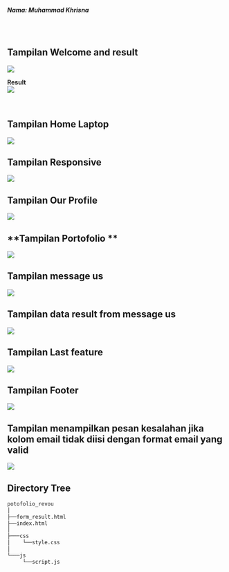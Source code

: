 **_Nama: Muhammad Khrisna_** <br/>

<br/><br/>

## **Tampilan Welcome and result**
<img src="asset/welcome.png">

**Result** <br/>
<img src="asset/result.png">

<br/>

## **Tampilan Home Laptop**
<img src="asset/home.png">

<br/>

## **Tampilan Responsive**
<img src="asset/responsive.png">

<br/>

## **Tampilan Our Profile**
<img src="asset/our_profile.png">

<br/>

## **Tampilan Portofolio **
<img src="asset/portofolio.png">

<br/>

## **Tampilan message us**
<img src="asset/form.png">

<br/>

## **Tampilan data result from message us**
<img src="asset/data_result.png">

<br/>

## **Tampilan Last feature**
<img src="asset/last_feature.png">
<br/>


## **Tampilan Footer**
<img src="asset/footer.png">
<br/>

## **Tampilan menampilkan pesan kesalahan jika kolom email tidak diisi dengan format email yang valid**
<img src="asset/valid.png">
<br/>

## **Directory Tree**
```bash
potofolio_revou
│   
├──form_result.html
├──index.html
│   
├───css
│    └──style.css
│       
└───js
     └──script.js
```
